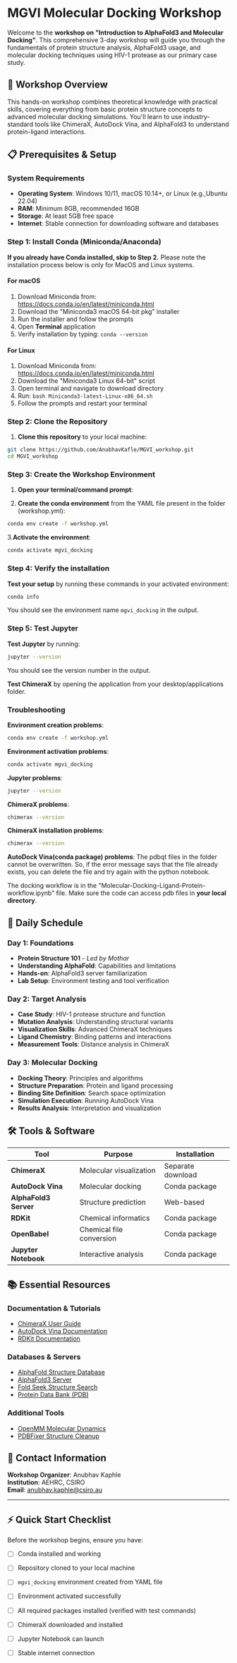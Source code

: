 # MGVI Molecular Docking Workshop

Welcome to the **workshop on "Introduction to AlphaFold3 and Molecular Docking"**. This comprehensive 3-day workshop will guide you through the fundamentals of protein structure analysis, AlphaFold3 usage, and molecular docking techniques using HIV-1 protease as our primary case study.

## 🎯 Workshop Overview

This hands-on workshop combines theoretical knowledge with practical skills, covering everything from basic protein structure concepts to advanced molecular docking simulations. You'll learn to use industry-standard tools like ChimeraX, AutoDock Vina, and AlphaFold3 to understand protein-ligand interactions.

## 📋 Prerequisites & Setup

### System Requirements

- **Operating System**: Windows 10/11, macOS 10.14+, or Linux (e.g.,Ubuntu 22.04)
- **RAM**: Minimum 8GB, recommended 16GB
- **Storage**: At least 5GB free space
- **Internet**: Stable connection for downloading software and databases

### Step 1: Install Conda (Miniconda/Anaconda)

**If you already have Conda installed, skip to Step 2.** Please note the installation process below is only for MacOS and Linux systems.

#### For macOS

1. Download Miniconda from: <https://docs.conda.io/en/latest/miniconda.html>
2. Download the "Miniconda3 macOS 64-bit pkg" installer
3. Run the installer and follow the prompts
4. Open **Terminal** application
5. Verify installation by typing: `conda --version`

#### For Linux

1. Download Miniconda from: <https://docs.conda.io/en/latest/miniconda.html>
2. Download the "Miniconda3 Linux 64-bit" script
3. Open terminal and navigate to download directory
4. Run: `bash Miniconda3-latest-Linux-x86_64.sh`
5. Follow the prompts and restart your terminal

### Step 2: Clone the Repository

1. **Clone this repository** to your local machine:

```bash
git clone https://github.com/AnubhavKafle/MGVI_workshop.git
cd MGVI_workshop
```

### Step 3: Create the Workshop Environment

1. **Open your terminal/command prompt**:

2. **Create the conda environment** from the YAML file present in the folder (workshop.yml):

```bash
conda env create -f workshop.yml
```

3.**Activate the environment**:

```bash
conda activate mgvi_docking
```

### Step 4: Verify the installation

**Test your setup** by running these commands in your activated environment:

```bash
conda info
```

You should see the environment name `mgvi_docking` in the output.

### Step 5: Test Jupyter

**Test Jupyter** by running:

```bash
jupyter --version
```

You should see the version number in the output.

**Test ChimeraX** by opening the application from your desktop/applications folder.

### Troubleshooting

**Environment creation problems**:

```bash
conda env create -f workshop.yml
```

**Environment activation problems**:

```bash
conda activate mgvi_docking
```

**Jupyter problems**:

```bash
jupyter --version
```

**ChimeraX problems**:

```bash
chimerax --version
```

**ChimeraX installation problems**:

```bash
chimerax --version
``` 

**AutoDock Vina(conda package) problems**:
The pdbqt files in the folder cannot be overwritten. So, if the error message says that the file already exists, you can delete the file and try again with the python notebook.

The docking workflow is in the "Molecular-Docking-Ligand-Protein-workflow.ipynb" file. Make sure the code can access pdb files in **your local directory**.

## 📅 Daily Schedule

### Day 1: Foundations

- **Protein Structure 101** - *Led by Mothar*
- **Understanding AlphaFold**: Capabilities and limitations
- **Hands-on**: AlphaFold3 server familiarization
- **Lab Setup**: Environment testing and tool verification

### Day 2: Target Analysis

- **Case Study**: HIV-1 protease structure and function
- **Mutation Analysis**: Understanding structural variants
- **Visualization Skills**: Advanced ChimeraX techniques
- **Ligand Chemistry**: Binding patterns and interactions
- **Measurement Tools**: Distance analysis in ChimeraX

### Day 3: Molecular Docking

- **Docking Theory**: Principles and algorithms
- **Structure Preparation**: Protein and ligand processing
- **Binding Site Definition**: Search space optimization
- **Simulation Execution**: Running AutoDock Vina
- **Results Analysis**: Interpretation and visualization

## 🛠️ Tools & Software

| Tool | Purpose | Installation |
|------|---------|--------------|
| **ChimeraX** | Molecular visualization | Separate download |
| **AutoDock Vina** | Molecular docking | Conda package |
| **AlphaFold3 Server** | Structure prediction | Web-based |
| **RDKit** | Chemical informatics | Conda package |
| **OpenBabel** | Chemical file conversion | Conda package |
| **Jupyter Notebook** | Interactive analysis | Conda package |

## 📚 Essential Resources

### Documentation & Tutorials

- [ChimeraX User Guide](https://www.rbvi.ucsf.edu/chimerax/docs/user/index.html)
- [AutoDock Vina Documentation](https://autodock-vina.readthedocs.io/en/latest/)
- [RDKit Documentation](https://www.rdkit.org/docs/)

### Databases & Servers

- [AlphaFold Structure Database](https://alphafold.ebi.ac.uk/)
- [AlphaFold3 Server](https://deepmind.google/science/alphafold/)
- [Fold Seek Structure Search](https://search.foldseek.com/)
- [Protein Data Bank (PDB)](https://www.rcsb.org/)

### Additional Tools

- [OpenMM Molecular Dynamics](https://openmm.org/)
- [PDBFixer Structure Cleanup](https://github.com/openmm/pdbfixer)

## 📧 Contact Information

**Workshop Organizer**: Anubhav Kaphle  
**Institution**: AEHRC, CSIRO  
**Email**: [anubhav.kaphle@csiro.au](mailto:anubhav.kaphle@csiro.au)

---

## ⚡ Quick Start Checklist

Before the workshop begins, ensure you have:

- [ ] Conda installed and working
- [ ] Repository cloned to your local machine
- [ ] `mgvi_docking` environment created from YAML file
- [ ] Environment activated successfully
- [ ] All required packages installed (verified with test commands)
- [ ] ChimeraX downloaded and installed
- [ ] Jupyter Notebook can launch
- [ ] Stable internet connection

